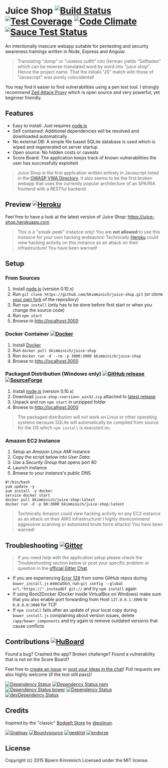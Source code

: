 # Juice Shop [![Build Status](https://travis-ci.org/bkimminich/juice-shop.svg)](https://travis-ci.org/bkimminich/juice-shop) [![Test Coverage](https://codeclimate.com/github/bkimminich/juice-shop/badges/coverage.svg)](https://codeclimate.com/github/bkimminich/juice-shop) [![Code Climate](https://codeclimate.com/github/bkimminich/juice-shop/badges/gpa.svg)](https://codeclimate.com/github/bkimminich/juice-shop) [![Sauce Test Status](https://saucelabs.com/buildstatus/juice-shop)](https://saucelabs.com/u/juice-shop)

An intentionally insecure webapp suitable for pentesting and security awareness trainings written in Node, Express and Angular.

> Translating "dump" or "useless outfit" into German yields "Saftladen" which can be reverse-translated word by word into "juice shop". Hence the project name. That the initials "JS" match with those of "Javascript" was purely coincidental!
    
You may find it easier to find vulnerabilities using a pen test tool. I strongly recommend [Zed Attack Proxy](https://code.google.com/p/zaproxy/) which is open source and very powerful, yet beginner friendly.
 
## Features

- Easy to install: Just requires [node.js](http://nodejs.org)
- Self contained: Additional dependencies will be resolved and downloaded automatically
- No external DB:  A simple file based SQLite database is used which is wiped and regenerated on server startup
- Open source: No hidden costs or caveats
- Score Board: The application keeps track of known vulnerabilities the user has successfully exploited

> Juice Shop is the first application written entirely in Javascript listed in the [OWASP VWA Directory](https://www.owasp.org/index.php/OWASP_Vulnerable_Web_Applications_Directory_Project). It also seems to be the first broken webapp that uses the currently popular architecture of an SPA/RIA frontend with a RESTful backend.

## Preview [![Heroku](https://heroku-badge.herokuapp.com/?app=juice-shop)](https://juice-shop.herokuapp.com)

Feel free to have a look at the latest version of Juice Shop: <https://juice-shop.herokuapp.com>

> This is a "sneak-peek" instance only! You are __not allowed__ to use this instance for your own hacking endeavors! Technically [Heroku](https://www.heroku.com/) could view hacking activity on this instance as an attack on their infrastructure! You have been warned!

## Setup

### From Sources

1. Install [node.js](http://nodejs.org) (version 0.10.x)
2. Run ```git clone https://github.com/bkimminich/juice-shop.git``` (or clone [your own fork](https://github.com/bkimminich/juice-shop/fork) of the repository) 
3. Run ```npm install``` (only has to be done before first start or when you change the source code)
4. Run ```npm start```
5. Browse to <http://localhost:3000>

### Docker Container [![Docker](http://img.shields.io/badge/docker-bkimminich%2Fjuice--shop-blue.svg)](https://registry.hub.docker.com/u/bkimminich/juice-shop/)

1. Install [Docker](https://www.docker.com)
2. Run ```docker pull bkimminich/juice-shop```
3. Run ```docker run -d --rm -p 3000:3000 bkimminich/juice-shop```
4. Browse to <http://localhost:3000> 

### Packaged Distribution (Windows only) [![GitHub release](https://img.shields.io/github/release/bkimminich/juice-shop.svg)](https://github.com/bkimminich/juice-shop/releases/latest) [![SourceForge](https://img.shields.io/sourceforge/dt/juice-shop.svg)](https://sourceforge.net/projects/juice-shop/)

1. Install [node.js](http://nodejs.org) (version 0.10.x)
2. Download ```juice-shop-<version>_win32.zip``` attached to [latest release](https://github.com/bkimminich/juice-shop/releases/latest)
3. Unpack and run ```npm start``` in unzipped folder
4. Browse to <http://localhost:3000>

> The packaged distribution will not work on Linux or other operating systems because SQLite will automatically be compiled from source for the OS which ```npm install``` is executed on.

### Amazon EC2 Instance

1. Setup an _Amazon Linux AMI_ instance
2. Copy the script below into _User Data_:
3. Use a _Security Group_ that opens port 80
4. Launch instance
5. Browse to your instance's public DNS

```
#!/bin/bash
yum update -y
yum install -y docker
service docker start
docker pull bkimminich/juice-shop:latest
docker run -d -p 80:3000 bkimminich/juice-shop:latest
```

> Technically Amazon could view hacking activity on any EC2 instance as an attack on their AWS infrastructure! I highly disrecommend aggressive scanning or automated brute force attacks! You have been warned!

## Troubleshooting [![Gitter](http://img.shields.io/badge/gitter-join%20chat-1dce73.svg)](https://gitter.im/bkimminich/juice-shop)

> If you need help with the application setup please check the Troubleshooting section below or post your specific problem or question in the [official Gitter Chat](https://gitter.im/bkimminich/juice-shop).

- If you are experiencing [Error 128](https://github.com/bower/bower/issues/50) from some GitHub repos during ```bower_install.js``` execution, run ```git config --global url."https://".insteadOf git://``` and try ```npm install``` again
- If using Boot2Docker (Docker inside VirtualBox on Windows) make sure that you also enable port forwarding from Host ```127.0.0.1:3000``` to ```0.0.0.0:3000``` for TCP 
- If ```npm install``` fails after an update of your local copy during ```bower_install.js``` complaining about version issues, delete ```/app/bower_components``` and try again to remove outdated versions that cause conflicts

## Contributions [![HuBoard](http://img.shields.io/badge/Hu-Board-blue.svg)](https://huboard.com/bkimminich/juice-shop)

Found a bug? Crashed the app? Broken challenge? Found a vulnerability that is not on the Score Board?

Feel free to [create an issue](https://github.com/bkimminich/juice-shop/issues) or [post your ideas in the chat](https://gitter.im/bkimminich/juice-shop)! Pull requests are also highly welcome (if the test still pass)!

[![Dependency Status](https://gemnasium.com/bkimminich/juice-shop.svg)](https://gemnasium.com/bkimminich/juice-shop)
[![Dependency Status npm](https://www.versioneye.com/user/projects/544a2e5ac310f92c920000ec/badge.svg)](https://www.versioneye.com/user/projects/544a2e5ac310f92c920000ec)
[![Dependency Status bower](https://www.versioneye.com/user/projects/544a2e5ac310f965f90000eb/badge.svg)](https://www.versioneye.com/user/projects/544a2e5ac310f965f90000eb)
[![Dependency Status](https://david-dm.org/bkimminich/juice-shop.svg)](https://david-dm.org/bkimminich/juice-shop)
[![devDependency Status](https://david-dm.org/bkimminich/juice-shop/dev-status.svg)](https://david-dm.org/bkimminich/juice-shop#info=devDependencies)

## Credits

Inspired by the "classic" [BodgeIt Store](https://code.google.com/p/bodgeit/) by [@psiinon](https://github.com/psiinon).

[![Gratipay](http://img.shields.io/gratipay/bkimminich.svg)](https://gratipay.com/bkimminich)
[![Bountysource](https://www.bountysource.com/badge/tracker?tracker_id=6283055)](https://www.bountysource.com/trackers/6283055-juice-shop?utm_source=6283055&utm_medium=shield&utm_campaign=TRACKER_BADGE)
[![geeklist](http://img.shields.io/badge/geeklist-%5E5-green.svg)](https://geekli.st/bkimminich/i-built-the-juice-shop-broken-full-js-stack-webapp-for-pentesting-and-security-trainings)
[![endorse](https://api.coderwall.com/bkimminich/endorsecount.png)](https://coderwall.com/bkimminich)

## License

Copyright (c) 2015 Bjoern Kimminich
Licensed under the MIT license.